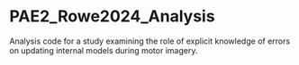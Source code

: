# PAE2_Rowe2024_Analysis
Analysis code for a study examining the role of explicit knowledge of errors on updating internal models during motor imagery.
